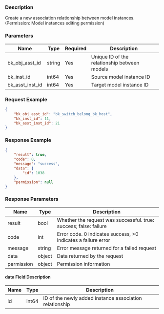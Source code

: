 ### Description

Create a new association relationship between model instances. (Permission: Model instances editing permission)

### Parameters

| Name            | Type   | Required | Description                                  |
|-----------------|--------|----------|----------------------------------------------|
| bk_obj_asst_id  | string | Yes      | Unique ID of the relationship between models |
| bk_inst_id      | int64  | Yes      | Source model instance ID                     |
| bk_asst_inst_id | int64  | Yes      | Target model instance ID                     |

### Request Example

```json
{
    "bk_obj_asst_id": "bk_switch_belong_bk_host",
    "bk_inst_id": 11,
    "bk_asst_inst_id": 21
}
```

### Response Example

```json
{
    "result": true,
    "code": 0,
    "message": "success",
    "data": {
        "id": 1038
    },
    "permission": null
}
```

### Response Parameters

| Name       | Type   | Description                                                       |
|------------|--------|-------------------------------------------------------------------|
| result     | bool   | Whether the request was successful. true: success; false: failure |
| code       | int    | Error code. 0 indicates success, >0 indicates a failure error     |
| message    | string | Error message returned for a failed request                       |
| data       | object | Data returned by the request                                      |
| permission | object | Permission information                                            |

#### data Field Description

| Name | Type  | Description                                             |
|------|-------|---------------------------------------------------------|
| id   | int64 | ID of the newly added instance association relationship |
